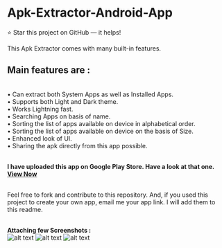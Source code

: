 # Apk-Extractor-Android-App

⭐ Star this project on GitHub — it helps!

This Apk Extractor comes with many built-in features. 
<h2>Main features are :</h2><br>
• Can extract both System Apps as well as Installed Apps.<br>
• Supports both Light and Dark theme.<br>
• Works Lightning fast.<br>
• Searching Apps on basis of name.<br>
• Sorting the list of apps available on device in alphabetical order.<br>
• Sorting the list of apps available on device on the basis of Size.<br>
• Enhanced look of UI.<br>
• Sharing the apk directly from this app possible.<br><br>

<b>I have uploaded this app on Google Play Store. Have a look at that one. <a href ="https://play.google.com/store/apps/details?id=com.toralabs.apkextractor">View Now</a></b><br><br>

Feel free to fork and contribute to this repository. And, if you used this project to create your own app, email me your app link. I will add them to this readme.<br><br>

<b>Attaching few Screenshots :</b><br>
![alt text](https://raw.githubusercontent.com/mrudultora/Apk-Extractor-Android-App/blob/master/screenshots/1.jpg)
![alt text](https://raw.githubusercontent.com/mrudultora/Apk-Extractor-Android-App/blob/master/screenshots/2.jpg)
![alt text](https://raw.githubusercontent.com/mrudultora/Apk-Extractor-Android-App/blob/master/screenshots/3.jpg)
